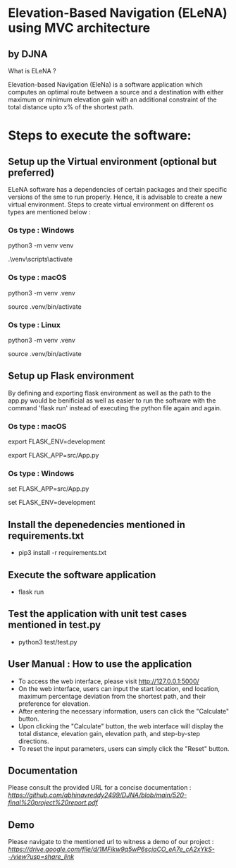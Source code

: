# Elevation-Based Navigation (ELeNA) using MVC architecture
## by DJNA
What is ELeNA ? 

Elevation-based Navigation (EleNa) is a software application which computes an optimal route between a source and a destination with either maximum or minimum elevation gain with an additional constraint of the total distance upto x% of the shortest path.

# Steps to execute the software:

## Setup up the Virtual environment (optional but preferred)

ELeNA software has a dependencies of certain packages and their specific versions of the sme to run properly. Hence, it is advisable to create a new virtual environment. Steps to create virtual environment on different os types are mentioned below :


### Os type :  Windows

python3 -m venv venv

.\venv\scripts\activate


### Os type : macOS

python3 -m venv .venv

source .venv/bin/activate


### Os type : Linux

python3 -m venv .venv

source .venv/bin/activate

## Setup up Flask environment

By defining and exporting flask environment as well as the path to the app.py would be benificial as well as easier to run the software with the command 'flask run' instead of executing the python file again and again.

### Os type : macOS

export FLASK_ENV=development

export FLASK_APP=src/App.py

### Os type :  Windows

set FLASK_APP=src/App.py

set FLASK_ENV=development

## Install the depenedencies mentioned in requirements.txt

* pip3 install -r requirements.txt

## Execute the software application
* flask run 

## Test the application with unit test cases mentioned in test.py
* python3 test/test.py

## User Manual : How to use the application
* To access the web interface, please visit http://127.0.0.1:5000/
* On the web interface, users can input the start location, end location, maximum percentage deviation from the shortest path, and their preference for elevation.
* After entering the necessary information, users can click the "Calculate" button.
* Upon clicking the "Calculate" button, the web interface will display the total distance, elevation gain, elevation path, and step-by-step directions.
* To reset the input parameters, users can simply click the "Reset" button.


## Documentation

Please consult the provided URL for a concise documentation : 
*https://github.com/abhinavreddy2499/DJNA/blob/main/520-final%20project%20report.pdf*

## Demo 

Please navigate to the mentioned url to witness a demo of our project : 
*https://drive.google.com/file/d/1MFikw9q5wP6scjaCO_eA7e_cA2xYkS--/view?usp=share_link*

